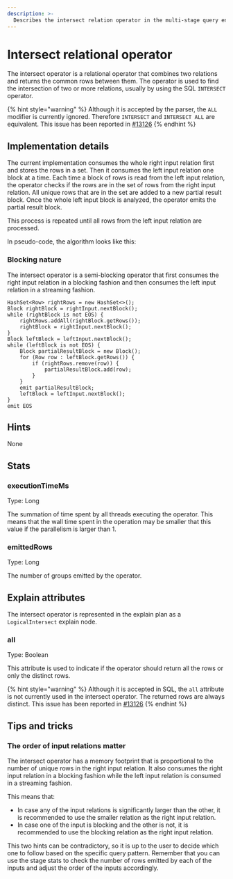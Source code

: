 ```yaml
---
description: >-
  Describes the intersect relation operator in the multi-stage query engine.
---
```


# Intersect relational operator

The intersect operator is a relational operator that combines two relations and returns the common rows between 
them. 
The operator is used to find the intersection of two or more relations, usually by using the SQL `INTERSECT` operator.

{% hint style="warning" %}
Although it is accepted by the parser, the `ALL` modifier is currently ignored.
Therefore `INTERSECT` and `INTERSECT ALL` are equivalent.
This issue has been reported in [#13126](https://github.com/apache/pinot/issues/13126)
{% endhint %}

## Implementation details
The current implementation consumes the whole right input relation first and stores the rows in a set.
Then it consumes the left input relation one block at a time.
Each time a block of rows is read from the left input relation, the operator checks if the rows are in the set of rows
from the right input relation.
All unique rows that are in the set are added to a new partial result block.
Once the whole left input block is analyzed, the operator emits the partial result block.

This process is repeated until all rows from the left input relation are processed.

In pseudo-code, the algorithm looks like this:

### Blocking nature
The intersect operator is a semi-blocking operator that first consumes the right input relation in a blocking fashion
and then consumes the left input relation in a streaming fashion.

```
HashSet<Row> rightRows = new HashSet<>();
Block rightBlock = rightInput.nextBlock();
while (rightBlock is not EOS) {
    rightRows.addAll(rightBlock.getRows());
    rightBlock = rightInput.nextBlock();
}
Block leftBlock = leftInput.nextBlock();
while (leftBlock is not EOS) {
    Block partialResultBlock = new Block();
    for (Row row : leftBlock.getRows()) {
        if (rightRows.remove(row)) {
            partialResultBlock.add(row);
        }
    }
    emit partialResultBlock;
    leftBlock = leftInput.nextBlock();
}
emit EOS
```

## Hints
None

## Stats
### executionTimeMs
Type: Long

The summation of time spent by all threads executing the operator.
This means that the wall time spent in the operation may be smaller that this value if the parallelism is larger than 1.

### emittedRows
Type: Long

The number of groups emitted by the operator.

## Explain attributes

The intersect operator is represented in the explain plan as a `LogicalIntersect` explain node.

### all
Type: Boolean

This attribute is used to indicate if the operator should return all the rows or only the distinct rows.

{% hint style="warning" %}
Although it is accepted in SQL, the `all` attribute is not currently used in the intersect operator.
The returned rows are always distinct.
This issue has been reported in [#13126](https://github.com/apache/pinot/issues/13126)
{% endhint %}

## Tips and tricks

### The order of input relations matter
The intersect operator has a memory footprint that is proportional to the number of unique rows in the right input 
relation.
It also consumes the right input relation in a blocking fashion while the left input relation is consumed in a
streaming fashion.

This means that:
- In case any of the input relations is significantly larger than the other, it is recommended to use the
  smaller relation as the right input relation.
- In case one of the input is blocking and the other is not, it is recommended to use the blocking relation as the right
  input relation.

This two hints can be contradictory, so it is up to the user to decide which one to follow based on the specific
query pattern.
Remember that you can use the stage stats to check the number of rows emitted by each of the inputs and adjust the order
of the inputs accordingly.
